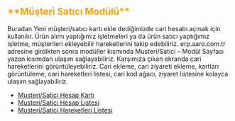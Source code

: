 <h2>
<span style="color:orange;">
**Müşteri Satıcı Modülü**</span>
</h2>
Buradan Yeni müşteri/satıcı kartı ekle dediğimizde cari hesabı açmak için kullanılır. 
Ürün alımı yaptığımız işletmeleri ya da ürün satıcı yaptığımız işletme, müşterileri ekleyebilir hareketlerini takip edebiliriz.
erp.aaro.com.tr adresine girdikten sonra modüller kısmında Musteri/Satici – Modül Sayfası yazan kısımdan ulaşım sağlayabiliriz.
Karşımıza çıkan ekranda cari hareketlerini görüntüleyebiliriz.
Cari ekleme, cari ziyareti ekleme, kartları görüntüleme, cari hareketleri listesi, cari kod ağacı, ziyaret listesine kolayca ulaşım sağlayabiliriz.

- [Musteri/Satici Hesap Kartı](/MusteriSatici/MusteriSaticiHesapKarti.md "Musteri/Satici Hesap Kartı")
- [Musteri/Satici Hesap Listesi](/MusteriSatici/MusteriSaticiHesapListesi.md "Musteri/Satici Hesap Listesi")
- [Musteri/Satici Hareketleri Listesi](/MusteriSatici/MusteriSaticiHesapHareketleriListesi.md "Musteri/Satici Hareketleri Listesi")
